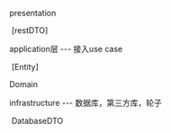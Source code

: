 

presentation 

​	[restDTO]

application层 --- 接入use case

​	[Entity]

Domain

infrastructure --- 数据库，第三方库，轮子

​	DatabaseDTO